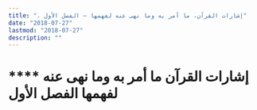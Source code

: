 ```yaml
---
title: "، إشارات القرآن، ما أمر به وما نهى عنه لفهمها – الفصل الأول"
date: "2018-07-27"
lastmod: "2018-07-27"
description: ""
---
```

# **** **إشارات القرآن ما أمر به وما نهى عنه لفهمها الفصل الأول**

###